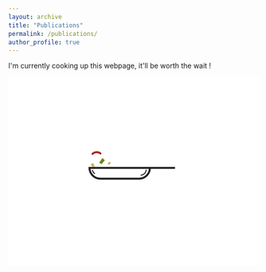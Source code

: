 ```yaml
---
layout: archive
title: "Publications"
permalink: /publications/
author_profile: true
---
```



I'm currently cooking up this webpage, it'll be worth the wait !

![cooking](/images/cooking.gif)